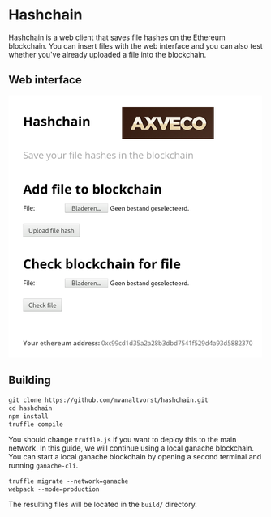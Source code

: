 # Hashchain
Hashchain is a web client that saves file hashes on the Ethereum blockchain. 
You can insert files with the web interface and you can also test whether you've already uploaded a file into
the blockchain.

## Web interface

<img src="https://github.com/mvanaltvorst/hashchain/blob/master/demo.png?raw=true" width=500>

## Building
```
git clone https://github.com/mvanaltvorst/hashchain.git
cd hashchain
npm install
truffle compile
```
You should change `truffle.js` if you want to deploy this to the main network. In this guide, we will continue using a local ganache blockchain. You can start a local ganache blockchain by opening a second terminal and running `ganache-cli`.
```
truffle migrate --network=ganache
webpack --mode=production
```
The resulting files will be located in the `build/` directory.
